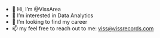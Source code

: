 - 👋 Hi, I’m @VissArea
- 👀 I’m interested in Data Analytics
- 💞️ I’m looking to find my career 
- 📫 my feel free to reach out to me: viss@vissrecords.com

<!---
VissArea/VissArea is a ✨ special ✨ repository because its `README.md` (this file) appears on your GitHub profile.
You can click the Preview link to take a look at your changes.
--->
